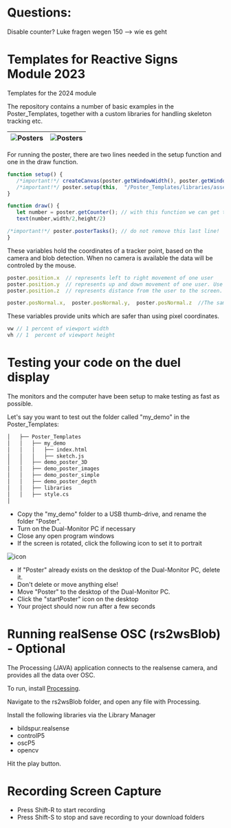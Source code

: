# Questions:

Disable counter?
Luke fragen wegen 150 --> wie es geht
























# Templates for Reactive Signs Module 2023
Templates for the 2024 module

The repository contains a number of basic examples in the Poster_Templates, together with a custom libraries for handling skeleton tracking etc. 

![Posters](/Raw/JT_Poster.gif?raw=true)| ![Posters](/Raw/RC_DS_Gif_Animation.gif?raw=true)         
:-------------------------------------:|:---------------------------------:

For running the poster, there are two lines needed in the setup function and one in the draw function.  

 ```javascript
function setup() {
    /*important!*/ createCanvas(poster.getWindowWidth(), poster.getWindowHeight()); // Don't remove this line. 
    /*important!*/ poster.setup(this,  "/Poster_Templates/libraries/assets/models/movenet/model.json");  // Don't remove this line. 
}

function draw() {
    let number = poster.getCounter(); // with this function we can get the number that should be displayed
    text(number,width/2,height/2)

/*important!*/ poster.posterTasks(); // do not remove this last line!  
} 
 
```

 These variables hold the coordinates of a tracker point, based on the camera and blob detection. When no camera is available the data will be controled by the mouse.

 ```javascript
 poster.position.x  // represents left to right movement of one user 
 poster.position.y  // represents up and down movement of one user. Use sparingly, as this movement is less intuitive. 
 poster.position.z  // represents distance from the user to the screen. 

poster.posNormal.x,  poster.posNormal.y,  poster.posNormal.z  //The same as "position" but normalised. i.e values between 0 and 1. 
```

These variables provide units which are safer than using pixel coordinates. 
 ```javascript
vw // 1 percent of viewport width
vh // 1  percent of viewport height
```

#  Testing your code on the duel display

The monitors and the computer have been setup to make testing as fast as possible.

Let's say you want to test out the folder called "my_demo" in the Poster_Templates:

```bash 
│   ├── Poster_Templates
│   │   ├── my_demo
│   │   │   ├── index.html
│   │   │   ├── sketch.js
│   │   ├── demo_poster_3D
│   │   ├── demo_poster_images
│   │   ├── demo_poster_simple
│   │   ├── demo_poster_depth
│   │   ├── libraries
│   │   ├── style.cs
│

```

- Copy the "my_demo" folder to a USB thumb-drive, and rename the folder "Poster".
- Turn on the Dual-Monitor PC if necessary 
- Close any open program windows 
- If the screen is rotated, click the following icon to set it to portrait 

![icon](/Raw/iconPortrait.png?raw=true)

- If "Poster" already exists on the desktop of the Dual-Monitor PC, delete it.
- Don't delete or move anything else!
- Move "Poster" to the desktop of the Dual-Monitor PC.
- Click the "startPoster" icon on the desktop 
- Your project should now run after a few seconds


#  Running realSense OSC (rs2wsBlob) - Optional
The Processing (JAVA) application connects to the realsense camera, and provides all the data over OSC. 

To run, install [Processing]( https://processing.org/download).

Navigate to the rs2wsBlob folder, and open any file with Processing.

Install the following libraries via the Library Manager

- bildspur.realsense
- controlP5
- oscP5
- opencv

Hit the play button.

#  Recording Screen Capture 

- Press Shift-R to start recording
- Press Shift-S to stop and save recording to your download folders